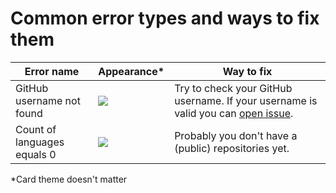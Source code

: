 # Common error types and ways to fix them

| Error name                  | Appearance*                                                         | Way to fix                                                                                                                                    |
|-----------------------------|---------------------------------------------------------------------|-----------------------------------------------------------------------------------------------------------------------------------------------|
| GitHub username not found   | ![](https://github.benpuls.ru/?username=ajskdajskdajksd&theme=dark) | Try to check your GitHub username. If your username is valid you can [open issue](https://github.com/byBenPuls/github-language-stats/issues). |
| Count of languages equals 0 | ![](https://github.benpuls.ru/?username=ajskdajskdajksd&theme=main) | Probably you don't have a (public) repositories yet.                                                                                          |

*Card theme doesn't matter